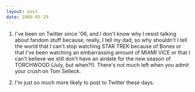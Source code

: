 ```yaml
---
layout: post
date: 2009-05-29
--- 
```


1. I've been on Twitter since '06, and I don't know why I resist talking about fandom stuff because, really, I tell my dad, so why shouldn't I tell the world that I can't stop watching STAR TREK because of Bones or that I've been watching an embarrassing amount of MIAMI VICE or that I can't believe we still don't have an airdate for the new season of TORCHWOOD (July, but when?!). There's not much left when you admit your crush on Tom Selleck.

2. I'm just so much more likely to post to Twitter these days.
